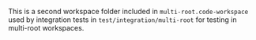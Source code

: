 This is a second workspace folder included in `multi-root.code-workspace` used by integration
tests in `test/integration/multi-root` for testing in multi-root workspaces.
